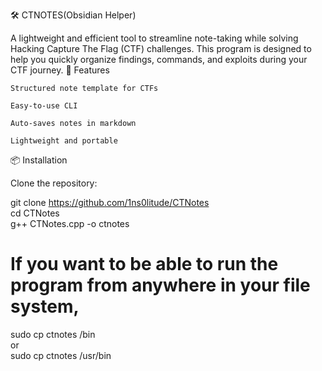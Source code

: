 🛠️ CTNOTES(Obsidian Helper)

A lightweight and efficient tool to streamline note-taking while solving Hacking Capture The Flag (CTF) challenges. This program is designed to help you quickly organize findings, commands, and exploits during your CTF journey.
🚀 Features

    Structured note template for CTFs

    Easy-to-use CLI

    Auto-saves notes in markdown

    Lightweight and portable

📦 Installation

Clone the repository:

git clone https://github.com/1ns0litude/CTNotes<br />
cd CTNotes<br />
g++ CTNotes.cpp -o ctnotes<br />


# If you want to be able to run the program from anywhere in your file system,

sudo cp ctnotes /bin<br />
or<br /> 
sudo cp ctnotes /usr/bin<br />
